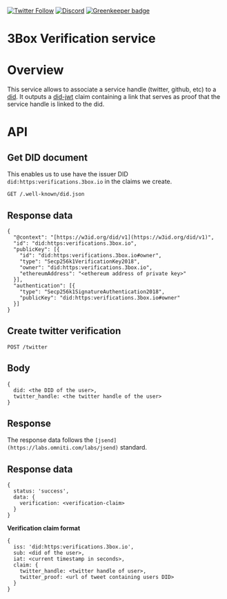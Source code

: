 [![Twitter Follow](https://img.shields.io/twitter/follow/3boxdb.svg?style=for-the-badge&label=Twitter)](https://twitter.com/3boxdb)
[![Discord](https://img.shields.io/discord/484729862368526356.svg?style=for-the-badge)](https://discordapp.com/invite/Z3f3Cxy) [![Greenkeeper badge](https://badges.greenkeeper.io/3box/3box-verifications.svg)](https://greenkeeper.io/)


# 3Box Verification service

# Overview

This service allows to associate a service handle (twitter, github, etc) to a [did](https://w3c-ccg.github.io/did-spec/). It outputs a [did-jwt](https://github.com/uport-project/did-jwt) claim containing a link that serves as proof that the service handle is linked to the did.


# API

## Get DID document

This enables us to use have the issuer DID `did:https:verifications.3box.io` in the claims we create.

`GET /.well-known/did.json`

## Response data

    {
      "@context": "[https://w3id.org/did/v1](https://w3id.org/did/v1)",
      "id": "did:https:verifications.3box.io",
      "publicKey": [{
        "id": "did:https:verifications.3box.io#owner",
        "type": "Secp256k1VerificationKey2018",
        "owner": "did:https:verifications.3box.io",
        "ethereumAddress": "<ethereum address of private key>"
      }],
      "authentication": [{
        "type": "Secp256k1SignatureAuthentication2018",
        "publicKey": "did:https:verifications.3box.io#owner"
      }]
    }

## Create twitter verification

`POST /twitter`

## Body

    {
      did: <the DID of the user>,
      twitter_handle: <the twitter handle of the user>
    }

## Response

The response data follows the `[jsend](https://labs.omniti.com/labs/jsend)` standard.

## Response data

    {
      status: 'success',
      data: {
        verification: <verification-claim>
      }
    }

**Verification claim format**

    {
      iss: 'did:https:verifications.3box.io',
      sub: <did of the user>,
      iat: <current timestamp in seconds>,
      claim: {
        twitter_handle: <twitter handle of user>,
        twitter_proof: <url of tweet containing users DID>
      }
    }


